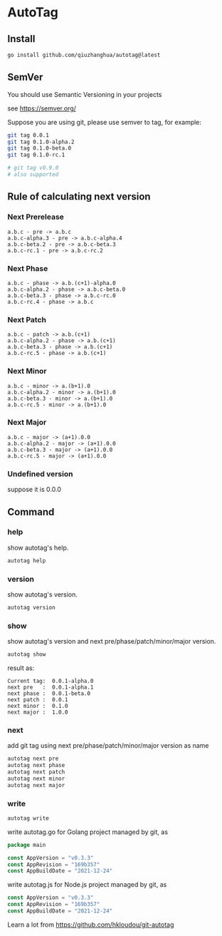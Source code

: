 # AutoTag
## Install
```bash
go install github.com/qiuzhanghua/autotag@latest
```

## SemVer
You should use Semantic Versioning in your projects

see https://semver.org/

Suppose you are using git, please use semver to tag, for example:
```bash
git tag 0.0.1
git tag 0.1.0-alpha.2
git tag 0.1.0-beta.0
git tag 0.1.0-rc.1

# git tag v0.9.0 
# also supported
```

## Rule of calculating next version

### Next Prerelease
```text
a.b.c - pre -> a.b.c
a.b.c-alpha.3 - pre -> a.b.c-alpha.4
a.b.c-beta.2 - pre -> a.b.c-beta.3
a.b.c-rc.1 - pre -> a.b.c-rc.2
```

### Next Phase
```text
a.b.c - phase -> a.b.(c+1)-alpha.0
a.b.c-alpha.2 - phase -> a.b.c-beta.0
a.b.c-beta.3 - phase -> a.b.c-rc.0
a.b.c-rc.4 - phase -> a.b.c
```

### Next Patch
```text
a.b.c - patch -> a.b.(c+1)
a.b.c-alpha.2 - phase -> a.b.(c+1)
a.b.c-beta.3 - phase -> a.b.(c+1)
a.b.c-rc.5 - phase -> a.b.(c+1)
```

### Next Minor
```text
a.b.c - minor -> a.(b+1).0
a.b.c-alpha.2 - minor -> a.(b+1).0
a.b.c-beta.3 - minor -> a.(b+1).0
a.b.c-rc.5 - minor -> a.(b+1).0
```

### Next Major
```text
a.b.c - major -> (a+1).0.0
a.b.c-alpha.2 - major -> (a+1).0.0
a.b.c-beta.3 - major -> (a+1).0.0
a.b.c-rc.5 - major -> (a+1).0.0
```

### Undefined version
suppose it is 0.0.0

## Command

### help
show autotag's help.
```bash
autotag help
```

### version
show autotag's version.
```bash
autotag version
```

### show
show autotag's version and next pre/phase/patch/minor/major version.
```bash
autotag show
```
result as:
```text
Current tag:  0.0.1-alpha.0
next pre   :  0.0.1-alpha.1
next phase :  0.0.1-beta.0
next patch :  0.0.1
next minor :  0.1.0
next major :  1.0.0
```

### next
add git tag using next pre/phase/patch/minor/major version as name
```bash
autotag next pre
autotag next phase
autotag next patch
autotag next minor
autotag next major
```

### write
```bash
autotag write
```
write autotag.go for Golang project managed by git, as
```go
package main

const AppVersion = "v0.3.3"
const AppRevision = "169b357"
const AppBuildDate = "2021-12-24"

```

write autotag.js for Node.js project managed by git, as
```javascript
const AppVersion = "v0.3.3"
const AppRevision = "169b357"
const AppBuildDate = "2021-12-24"

```

Learn a lot from https://github.com/hkloudou/git-autotag

